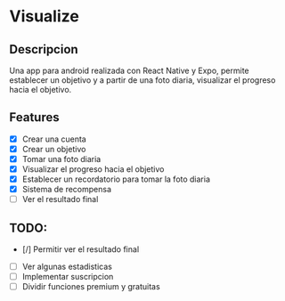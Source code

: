 # Visualize

## Descripcion

Una app para android realizada con React Native y Expo, permite establecer un objetivo y a partir de una foto diaria, visualizar el progreso hacia el objetivo.

## Features

- [x] Crear una cuenta
- [x] Crear un objetivo
- [x] Tomar una foto diaria
- [x] Visualizar el progreso hacia el objetivo
- [x] Establecer un recordatorio para tomar la foto diaria
- [x] Sistema de recompensa
- [ ] Ver el resultado final

## TODO:

- [/] Permitir ver el resultado final
- [ ] Ver algunas estadisticas
- [ ] Implementar suscripcion
- [ ] Dividir funciones premium y gratuitas
